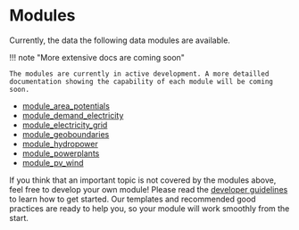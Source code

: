 # Modules

Currently, the data the following data modules are available.

!!! note "More extensive docs are coming soon"

    The modules are currently in active development. A more detailled documentation showing the capability of each module will be coming soon.

- [module_area_potentials](https://github.com/calliope-project/module_area_potentials)
- [module_demand_electricity](https://github.com/calliope-project/module_demand_electricity)
- [module_electricity_grid](https://github.com/calliope-project/module_electricity_grid)
- [module_geoboundaries](https://github.com/calliope-project/module_geo_boundaries)
- [module_hydropower](https://github.com/calliope-project/module_hydropower)
- [module_powerplants](https://github.com/calliope-project/module_powerplants)
- [module_pv_wind](https://github.com/calliope-project/module_pv_wind)

If you think that an important topic is not covered by the modules above, feel free to develop your own module! Please read the [developer guidelines](../Developer_guidelines/getting_started.md) to learn how to get started. Our templates and recommended good practices are ready to help you, so your module will work smoothly from the start.
